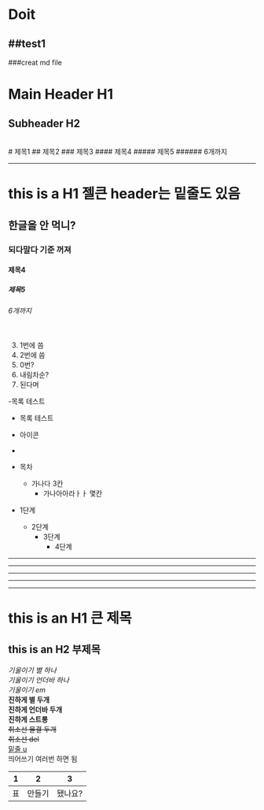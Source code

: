 # Doit

##test1
----------
###creat md file

Main Header H1
==============

Subheader H2
------------
<br>
# 제목1
## 제목2
### 제목3
#### 제목4
##### 제목5
###### 6개까지<hr>

# this is a H1 젤큰 header는 밑줄도 있음
## 한글을 안 먹니?
### 되다말다 기준 꺼져
#### 제목4
##### 제목5
###### 6개까지<br><br>

3. 1번에 씀
1. 2번에 씀
0. 0번?
7. 내림차순?
4. 된다며

-목록 테스트

+ 목록 테스트
* 아이콘
- 

* 목차
   * 가나다 3칸 
      * 가나아아라ㅏㅏ 몇칸

* 1단계
  - 2단계
    + 3단계
      + 4단계 


* * *
***
**************
- - -
<hr>

this is an H1 큰 제목
=====================

this is an H2 부제목
---------------------

*기울이기  별  하나*<br>
_기울이기  언더바  하나_<br>
<em>기울이기  em</em><br>
**진하게  별 두개**<br>
__진하게  언더바  두개__<br>
<strong>진하게  스트롱</strong><br>
~~취소선  물결 두개~~  
<del>취소선  del</del><br>
<u>밑줄  u</u><br>
띄어쓰기 여러번  하면  됨


1|2|3
---|---|---
표|만들기|됐나요?